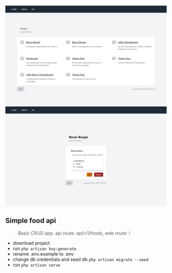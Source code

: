 ![Screenshot](public/img/1.png)
![Screenshot](public/img/2.png)
## Simple food api
> Basic CRUD app. api route: api/v1/foods, web route: /
* download project
* run 
``` php artisan key:generate ```
* rename .env.example to .env 
* change db credentials and seed db 
``` php artisan migrate --seed ```
* run 
``` php artisan serve ```